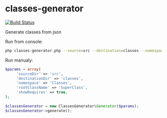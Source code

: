 classes-generator
=================

[![Build Status](https://travis-ci.org/naxel/classes-generator.svg)](https://travis-ci.org/naxel/classes-generator)

Generate classes from json

Run from console:

```bash
php classes-generator.php --source=src --destination=classes --namespace=Classes --rootClass=SuperClass -r
```

Run manualy:

```php
$params = array(
     'sourceDir' => 'src',
     'destinationDir' => 'classes',
     'namespace' => 'Classes',
     'rootClassName' => 'SuperClass',
     'showRequires' => true,
);
 
$classesGenerator = new ClassesGenerator\Generator($params);
$classesGenerator->generate();
```

